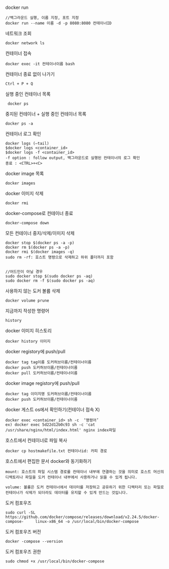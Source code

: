 docker run

    //백그라운드 실행, 이름 지정, 포트 지정 
    docker run --name 이름 -d -p 8080:8080 컨테이너ID

네트워크 조회

    docker network ls

컨테이너 접속
  
    docker exec -it 컨테이너이름 bash

컨테이너 종료 없이 나가기

    Ctrl + P + Q

실행 중인 컨테이너 목록

     docker ps

중지된 컨테이너 + 실행 중인 컨테이너 목록

    docker ps -a
    

컨테이너 로그 확인

    docker logs (—tail)
    $docker logs <container_id>
    $docker logs -f <container_id>
    -f option : follow output, 백그라운드로 실행된 컨테이너의 로그 확인
    종료 : <CTRL>+<C>

docker image 목록

    docker images

docker 이미지 삭제

    docker rmi 

docker-compose로 컨테이너 종료

    docker-compose down

모든 컨테이너 중지/삭제/이미지 삭제

    docker stop $(docker ps -a -p)
    docker rm $(docker ps -a -p)
    docker rmi $(docker images -q)
    sudo rm -rf: 호스트 명령으로 삭제하고 하위 폴더까지 포함   


    //어드민이 아닐 경우
    sudo docker stop $(sudo docker ps -aq)
    sudo docker rm -f $(sudo docker ps -aq)

사용하지 않는 도커 볼륨 삭제

    docker volume prune

지금까지 작성한 명령어 

    history

docker 이미지 히스토리 

    docker history 이미지

docker registory에 push/pull

    docker tag tag이름 도커허브이름/컨테이너이름
    docker push 도커허브이름/컨테이너이름
    docker pull 도커허브이름/컨테이너이름

docker image registory에 push/pull

    docker tag 이미지명 도커허브이름/컨테이너이름
    docker push 도커허브이름/컨테이너이름

docker 게스트 os에서 확인하기(컨테이너 접속 X)

    docker exec <container_id> sh -c  ‘명령어’
    ex) docker exec 5d22d12b0c93 sh -c 'cat /usr/share/nginx/html/index.html' nginx index파일

호스트에서 컨테이너로 파일 복사

    docker cp hostmakefile.txt 컨테이너id: 카피 경로

호스트에서 편집한 문서 docker와 동기화하기

    mount: 호스트의 파일 시스템 경로를 컨테이너 내부에 연결하는 것을 의미로 호스트 머신의 디렉토리나 파일을 도커 컨테이너 내부에서 사용하거나 읽을 수 있게 됩니다.

    volume: 볼륨은 도커 컨테이너에서 데이터를 저장하고 공유하기 위한 디렉터리 또는 파일로 컨테이너가 삭제가 되더라도 데이터를 유지할 수 있게 만드는 것입니다. 
    
    
도커 컴포우즈

    sudo curl -SL https://github.com/docker/compose/releases/download/v2.24.5/docker-compose-     linux-x86_64 -o /usr/local/bin/docker-compose

도커 컴포우즈 버전

    docker -compose --version   


도커 컴포우즈 권한

    sudo chmod +x /usr/local/bin/docker-compose

